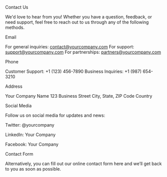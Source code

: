 Contact Us

We'd love to hear from you! Whether you have a question, feedback, or need support, feel free to reach out to us through any of the following methods.

Email

For general inquiries: contact@yourcompany.com
For support: support@yourcompany.com
For partnerships: partners@yourcompany.com

Phone

Customer Support: +1 (123) 456-7890
Business Inquiries: +1 (987) 654-3210

Address

Your Company Name
123 Business Street
City, State, ZIP Code
Country

Social Media

Follow us on social media for updates and news:

Twitter: @yourcompany

LinkedIn: Your Company

Facebook: Your Company

Contact Form

Alternatively, you can fill out our online contact form here and we’ll get back to you as soon as possible.

